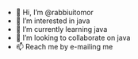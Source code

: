 - 👋 Hi, I’m @rabbiuitomor
- 👀 I’m interested in java
- 🌱 I’m currently learning java
- 💞️ I’m looking to collaborate on java
- 📫 Reach me by e-mailing me

<!---
rabbiuitomor/rabbiuitomor is a ✨ special ✨ repository because its `README.md` (this file) appears on your GitHub profile.
You can click the Preview link to take a look at your changes.
--->
